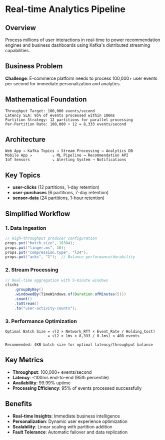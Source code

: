 # Real-time Analytics Pipeline

## Overview
Process millions of user interactions in real-time to power recommendation engines and business dashboards using Kafka's distributed streaming capabilities.

## Business Problem
**Challenge**: E-commerce platform needs to process 100,000+ user events per second for immediate personalization and analytics.

## Mathematical Foundation
```
Throughput Target: 100,000 events/second
Latency SLA: 95% of events processed within 100ms
Partition Strategy: 12 partitions for parallel processing
Per-Partition Rate: 100,000 ÷ 12 ≈ 8,333 events/second
```

## Architecture
```
Web App → Kafka Topics → Stream Processing → Analytics DB
Mobile App ↗         ↘ ML Pipeline → Recommendation API
IoT Sensors          ↘ Alerting System → Notifications
```

## Key Topics
- **user-clicks** (12 partitions, 1-day retention)
- **user-purchases** (6 partitions, 7-day retention)  
- **sensor-data** (24 partitions, 1-hour retention)

## Simplified Workflow

### 1. Data Ingestion
```java
// High-throughput producer configuration
props.put("batch.size", 16384);
props.put("linger.ms", 10);
props.put("compression.type", "lz4");
props.put("acks", "1");  // Balance performance/durability
```

### 2. Stream Processing
```java
// Real-time aggregation with 5-minute windows
clicks
    .groupByKey()
    .windowedBy(TimeWindows.of(Duration.ofMinutes(5)))
    .count()
    .toStream()
    .to("user-activity-counts");
```

### 3. Performance Optimization
```
Optimal Batch Size = √(2 × Network_RTT × Event_Rate / Holding_Cost)
                   = √(2 × 1ms × 8,333 / 0.1ms) ≈ 408 events

Recommended: 4KB batch size for optimal latency/throughput balance
```

## Key Metrics
- **Throughput**: 100,000+ events/second
- **Latency**: <100ms end-to-end (95th percentile)
- **Availability**: 99.99% uptime
- **Processing Efficiency**: 95% of events processed successfully

## Benefits
- **Real-time Insights**: Immediate business intelligence
- **Personalization**: Dynamic user experience optimization
- **Scalability**: Linear scaling with partition addition
- **Fault Tolerance**: Automatic failover and data replication